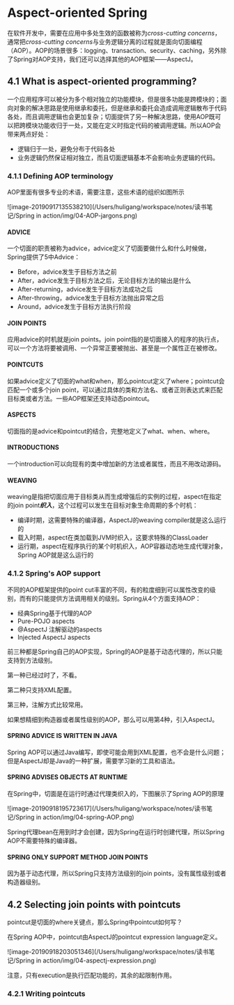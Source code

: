 # Aspect-oriented Spring

在软件开发中，需要在应用中多处生效的函数被称为*cross-cutting concerns*，通常把*cross-cutting concerns*与业务逻辑分离的过程就是面向切面编程（AOP）。AOP的场景很多：logging、transaction、security、caching，另外除了Spring对AOP支持，我们还可以选择其他的AOP框架——AspectJ。

## 4.1 What is aspect-oriented programming?

一个应用程序可以被分为多个相对独立的功能模块，但是很多功能是跨模块的；面向对象的解决思路是使用继承和委托，但是继承和委托会造成调用逻辑散布于代码各处，而且调用逻辑也会更加复杂；切面提供了另一种解决思路，使用AOP既可以把跨模块功能收归于一处，又能在定义时指定代码的被调用逻辑。所以AOP会带来两点好处：

- 逻辑归于一处，避免分布于代码各处
- 业务逻辑仍然保证相对独立，而且切面逻辑基本不会影响业务逻辑的代码。

### 4.1.1 Defining AOP terminology

AOP里面有很多专业的术语，需要注意，这些术语的组织如图所示

![image-20190917135538210](/Users/huligang/workspace/notes/读书笔记/Spring in action/img/04-AOP-jargons.png)

#### ADVICE

一个切面的职责被称为advice，advice定义了切面要做什么和什么时候做，Spring提供了5中Advice：

- Before，advice发生于目标方法之前
- After，advice发生于目标方法之后，无论目标方法的输出是什么
- After-returning，advice发生于目标方法成功之后
- After-throwing，advice发生于目标方法抛出异常之后
- Around，advice发生于目标方法执行阶段

#### JOIN POINTS

应用advice的时机就是join points。join point指的是切面接入的程序的执行点，可以一个方法将要被调用、一个异常正要被抛出、甚至是一个属性正在被修改。

#### POINTCUTS

如果advice定义了切面的what和when，那么pointcut定义了where；pointcut会匹配一个或多个join point，可以通过具体的类和方法名、或者正则表达式来匹配目标类或者方法。一些AOP框架还支持动态pointcut。

#### ASPECTS

切面指的是advice和pointcut的结合，完整地定义了what、when、where。

#### INTRODUCTIONS

一个introduction可以向现有的类中增加新的方法或者属性，而且不用改动源码。

#### WEAVING

weaving是指把切面应用于目标类从而生成增强后的实例的过程，aspect在指定的join point***织入***，这个过程可以发生在目标对象生命周期的多个时机：

- 编译时期，这需要特殊的编译器，AspectJ的weaving compiler就是这么运行的
- 载入时期，aspect在类加载到JVM时织入，这要求特殊的ClassLoader
- 运行期，aspect在程序执行的某个时机织入，AOP容器动态地生成代理对象，Spring AOP就是这么运行的

### 4.1.2 Spring's AOP support

不同的AOP框架提供的point cut丰富的不同，有的粒度细到可以属性改变的级别，而有的只能提供方法调用相关的级别。Spring从4个方面支持AOP：

- 经典Spring基于代理的AOP
- Pure-POJO aspects
- @AspectJ 注解驱动的aspects
- Injected AspectJ aspects

前三种都是Spring自己的AOP实现，Spring的AOP是基于动态代理的，所以只能支持到方法级别。

第一种已经过时了，不看。

第二种只支持XML配置。

第三种，注解方式比较常用。

如果想精细到构造器或者属性级别的AOP，那么可以用第4种，引入AspectJ。

#### SPRING ADVICE IS WRITTEN IN JAVA

Spring AOP可以通过Java编写，即使可能会用到XML配置，也不会是什么问题；但是AspectJ却是Java的一种扩展，需要学习新的工具和语法。

#### SPRING ADVISES OBJECTS AT RUNTIME

在Spring中，切面是在运行时通过代理类织入的，下图展示了Spring AOP的原理

![image-20190918195723617](/Users/huligang/workspace/notes/读书笔记/Spring in action/img/04-spring-AOP.png)

Spring代理bean在用到时才会创建，因为Spring在运行时创建代理，所以Spring AOP不需要特殊的编译器。

#### SPRING ONLY SUPPORT METHOD JOIN POINTS

因为基于动态代理，所以Spring只支持方法级别的join points，没有属性级别或者构造器级别。

## 4.2 Selecting join points with pointcuts

pointcut是切面的where关键点，那么Spring中pointcut如何写？

在Spring AOP中，pointcut由AspectJ的pointcut expression language定义。

![image-20190918203051346](/Users/huligang/workspace/notes/读书笔记/Spring in action/img/04-aspectj-expression.png)

注意，只有execution是执行匹配功能的，其余的起限制作用。

### 4.2.1 Writing pointcuts

